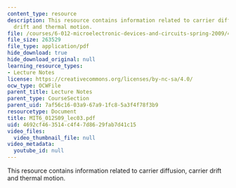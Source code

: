 ```yaml
---
content_type: resource
description: This resource contains information related to carrier diffusion, carrier
  drift and thermal motion.
file: /courses/6-012-microelectronic-devices-and-circuits-spring-2009/4692cf463514c4f47d8629fab7d41c15_MIT6_012S09_lec03.pdf
file_size: 263529
file_type: application/pdf
hide_download: true
hide_download_original: null
learning_resource_types:
- Lecture Notes
license: https://creativecommons.org/licenses/by-nc-sa/4.0/
ocw_type: OCWFile
parent_title: Lecture Notes
parent_type: CourseSection
parent_uid: 7af56c16-03a9-67a9-1fc8-5a3f4f78f3b9
resourcetype: Document
title: MIT6_012S09_lec03.pdf
uid: 4692cf46-3514-c4f4-7d86-29fab7d41c15
video_files:
  video_thumbnail_file: null
video_metadata:
  youtube_id: null
---
```

This resource contains information related to carrier diffusion, carrier drift and thermal motion.